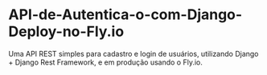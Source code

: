 # API-de-Autentica-o-com-Django-Deploy-no-Fly.io
Uma API REST simples para cadastro e login de usuários, utilizando Django + Django Rest Framework, e em produção usando o Fly.io.

